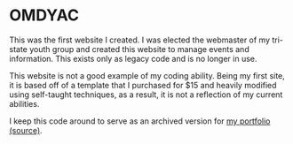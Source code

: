 # OMDYAC
This was the first website I created. I was elected the webmaster of my tri-state youth group and created this website to manage events
and information. This exists only as legacy code and is no longer in use.

This website is not a good example of my coding ability. Being my first site, it is based off of a template that I purchased 
for $15 and heavily modified using self-taught techniques, as a result, it is not a reflection of my current abilities.

I keep this code around to serve as an archived version for [my portfolio](https://ryanrowe.name) [(source)](https://github.com/rfrowe/ryanrowe.name).

